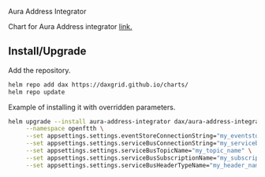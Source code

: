 Aura Address Integrator

Chart for Aura Address integrator [link.](https://github.com/DAXGRID/aura-address-integrator)

## Install/Upgrade

Add the repository.

```sh
helm repo add dax https://daxgrid.github.io/charts/
helm repo update
```

Example of installing it with overridden parameters.

```sh
helm upgrade --install aura-address-integrator dax/aura-address-integrator \
     --namespace openftth \
     --set appsettings.settings.eventStoreConnectionString="my_eventstore_connection_string" \
     --set appsettings.settings.serviceBusConnectionString="my_servicebus_connection_string" \
     --set appsettings.settings.serviceBusTopicName="my_topic_name" \
     --set appsettings.settings.serviceBusSubscriptionName="my_subscription_name" \
     --set appsettings.settings.serviceBusHeaderTypeName="my_header_name"
```
